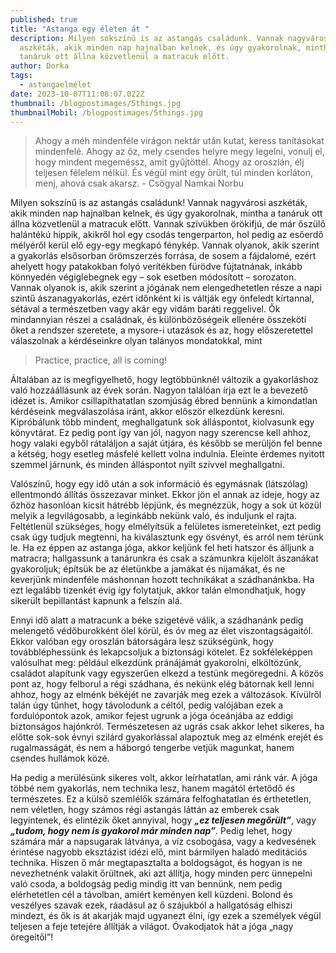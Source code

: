 ```yaml
---
published: true
title: "Astanga egy életen át "
description: Milyen sokszínű is az astangás családunk. Vannak nagyvárosi
  aszkéták, akik minden nap hajnalban kelnek, és úgy gyakorolnak, mintha a
  tanáruk ott állna közvetlenül a matracuk előtt.
author: Dorka
tags:
  - astangaelmélet
date: 2023-10-07T11:08:07.022Z
thumbnail: /blogpostimages/5things.jpg
thumbnailMobil: /blogpostimages/5things.jpg
---
```

> Ahogy a méh mindenféle virágon nektár után kutat, keress tanításokat mindenfelé. Ahogy az őz, mely csendes helyre megy legelni, vonulj el, hogy mindent megeméssz, amit gyűjtöttél. Ahogy az oroszlán, élj teljesen félelem nélkül. És végül mint egy őrült, túl minden korláton, menj, ahová csak akarsz. - Csögyal Namkai Norbu
> 

Milyen sokszínű is az astangás családunk! Vannak nagyvárosi aszkéták, akik minden nap hajnalban kelnek, és úgy gyakorolnak, mintha a tanáruk ott állna közvetlenül a matracuk előtt. Vannak szívükben örökifjú, de már őszülő halántékú hippik, akikről hol egy csodás tengerparton, hol pedig az esőerdő mélyéről kerül elő egy-egy megkapó fénykép. Vannak olyanok, akik szerint a gyakorlás elsősorban örömszerzés forrása, de sosem a fájdalomé, ezért ahelyett hogy patakokban folyó verítékben fürödve fújtatnának, inkább könnyedén végiglebegnek egy – sok esetben módosított – sorozaton. Vannak olyanok is, akik szerint a jógának nem elengedhetetlen része a napi szintű ászanagyakorlás, ezért időnként ki is váltják egy önfeledt kírtannal, sétával a természetben vagy akár egy vidám baráti reggelivel. Ők mindannyian részei a családnak, és különbözőségeik ellenére összeköti őket a rendszer szeretete, a mysore-i utazások és az, hogy előszeretettel válaszolnak a kérdéseinkre olyan talányos mondatokkal, mint 

> Practice, practice, all is coming!

Általában az is megfigyelhető, hogy legtöbbünknél változik a gyakorláshoz való hozzáállásunk az évek során. Nagyon találóan írja ezt le a bevezető idézet is. Amikor csillapíthatatlan szomjúság ébred bennünk a kimondatlan kérdéseink megválaszolása iránt, akkor először elkezdünk keresni. Kipróbálunk több mindent, meghallgatunk sok álláspontot, kiolvasunk egy könyvtárat. Ez pedig pont így van jól, nagyon nagy szerencse kell ahhoz, hogy valaki egyből rátaláljon a saját útjára, és később se merüljön fel benne a kétség, hogy esetleg másfelé kellett volna indulnia. Eleinte érdemes nyitott szemmel járnunk, és minden álláspontot nyílt szívvel meghallgatni.

Valószínű, hogy egy idő után a sok információ és egymásnak (látszólag) ellentmondó állítás összezavar minket. Ekkor jön el annak az ideje, hogy az őzhöz hasonlóan kicsit hátrébb lépjünk, és megnézzük, hogy a sok út közül melyik a legvilágosabb, a leginkább nekünk való, és induljunk el rajta. Feltétlenül szükséges, hogy elmélyítsük a felületes ismereteinket, ezt pedig csak úgy tudjuk megtenni, ha kiválasztunk egy ösvényt, és arról nem térünk le. Ha ez éppen az astanga jóga, akkor keljünk fel heti hatszor és álljunk a matracra; hallgassunk a tanárunkra és csak a számunkra kijelölt ászanákat gyakoroljuk; építsük be az életünkbe a jamákat és nijamákat, és ne keverjünk mindenféle máshonnan hozott technikákat a szádhanánkba. Ha ezt legalább tizenkét évig így folytatjuk, akkor talán elmondhatjuk, hogy sikerült bepillantást kapnunk a felszín alá.

Ennyi idő alatt a matracunk a béke szigetévé válik, a szádhanánk pedig melengető védőburokként ölel körül, és óv meg az élet viszontagságaitól. Ekkor valóban egy oroszlán bátorságára lesz szükségünk, hogy továbbléphessünk és lekapcsoljuk a biztonsági kötelet. Ez sokféleképpen valósulhat meg: például elkezdünk pránájámát gyakorolni, elköltözünk, családot alapítunk vagy egyszerűen elkezd a testünk megöregedni. A közös pont az, hogy felborul a régi szádhana, és nekünk elég bátornak kell lenni ahhoz, hogy az elménk békéjét ne zavarják meg ezek a változások. Kívülről talán úgy tűnhet, hogy távolodunk a céltól, pedig valójában ezek a fordulópontok azok, amikor fejest ugrunk a jóga óceánjába az eddigi biztonságos hajónkról. Természetesen az ugrás csak akkor lehet sikeres, ha előtte sok-sok évnyi szilárd gyakorlással alapoztuk meg az elménk erejét és rugalmasságát, és nem a háborgó tengerbe vetjük magunkat, hanem csendes hullámok közé.

Ha pedig a merülésünk sikeres volt, akkor leírhatatlan, ami ránk vár. A jóga többé nem gyakorlás, nem technika lesz, hanem magától értetődő és természetes. Ez a külső szemlélők számára felfoghatatlan és érthetetlen, nem véletlen, hogy számos régi astangás láttán az emberek csak legyintenek, és elintézik őket annyival, hogy ***„ez teljesen megőrült”***, vagy ***„tudom, hogy nem is gyakorol már minden nap”***. Pedig lehet, hogy számára már a napsugarak látványa, a víz csobogása, vagy a kedvesének érintése nagyobb eksztázist idézi elő, mint bármilyen haladó meditációs technika. Hiszen ő már megtapasztalta a boldogságot, és hogyan is ne nevezhetnénk valakit őrültnek, aki azt állítja, hogy minden perc ünnepelni való csoda, a boldogság pedig mindig itt van bennünk, nem pedig elérhetetlen cél a távolban, amiért keményen kell küzdeni. Bolond és veszélyes szavak ezek, ráadásul az ő szájukból a hallgatóság elhiszi mindezt, és ők is át akarják majd ugyanezt élni, így ezek a személyek végül teljesen a feje tetejére állítják a világot. Óvakodjatok hát a jóga „nagy öregeitől”!

